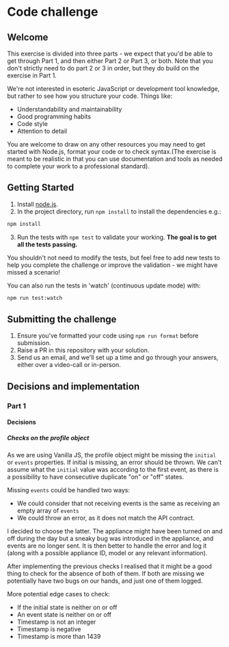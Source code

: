 # Code challenge

## Welcome

This exercise is divided into three parts - we expect that you'd be able to get through Part 1,
and then either Part 2 or Part 3, or both. Note that you don't strictly need to do part 2 or 3 in order,
but they do build on the exercise in Part 1.

We're not interested in esoteric JavaScript or development tool knowledge, but rather to see how you
structure your code. Things like:

- Understandability and maintainability
- Good programming habits
- Code style
- Attention to detail

You are welcome to draw on any other resources you may need to get started with Node.js,
format your code or to check syntax.(The exercise is meant to be realistic in that you can
use documentation and tools as needed to complete your work to a professional standard).

## Getting Started

1. Install [node.js](https://nodejs.org/en/download/).
2. In the project directory, run `npm install` to install the dependencies e.g.:

```sh
npm install
```

3. Run the tests with `npm test` to validate your working. **The goal is to get
all the tests passing.**

You shouldn't not need to modify the tests, but feel free to add new tests to help you complete the
challenge or improve the validation - we might have missed a scenario!

You can also run the tests in 'watch' (continuous update mode) with:

```sh
npm run test:watch
```

## Submitting the challenge

1. Ensure you've formatted your code using `npm run format` before submission.
2. Raise a PR in this repository with your solution.
3. Send us an email, and we'll set up a time and go through your answers, either over a video-call or in-person.

## Decisions and implementation

### Part 1

#### Decisions

##### Checks on the profile object

As we are using Vanilla JS, the profile object might be missing the `initial` or `events` properties. If initial is missing, an error should be thrown. We can't assume what the `initial` value was according to the first event, as there is a possibility to have consecutive duplicate "on" or "off" states.

Missing `events` could be handled two ways:

- We could consider that not receiving events is the same as receiving an empty array of `events`
- We could throw an error, as it does not match the API contract.

I decided to choose the latter. The appliance might have been turned on and off during the day but a sneaky bug was introduced in the appliance, and events are no longer sent. It is then better to handle the error and log it (along with a possible appliance ID, model or any relevant information).

After implementing the previous checks I realised that it might be a good thing to check for the absence of both of them. If both are missing we potentially have two bugs on our hands, and just one of them logged.

More potential edge cases to check:

- If the initial state is neither on or off
- An event state is neither on or off
- Timestamp is not an integer
- Timestamp is negative
- Timestamp is more than 1439
